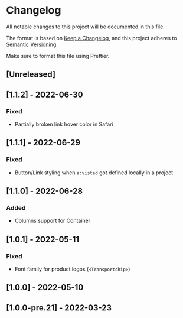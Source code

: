 # Changelog

All notable changes to this project will be documented in this file.

The format is based on [Keep a Changelog](https://keepachangelog.com/en/1.0.0/),
and this project adheres to [Semantic Versioning](https://semver.org/spec/v2.0.0.html).

Make sure to format this file using Prettier.

## [Unreleased]

## [1.1.2] - 2022-06-30

### Fixed

- Partially broken link hover color in Safari

## [1.1.1] - 2022-06-29

### Fixed

- Button/Link styling when `a:visted` got defined locally in a project

## [1.1.0] - 2022-06-28

### Added

- Columns support for Container

## [1.0.1] - 2022-05-11

### Fixed

- Font family for product logos (`<Transportchip>`)

## [1.0.0] - 2022-05-10

## [1.0.0-pre.21] - 2022-03-23
